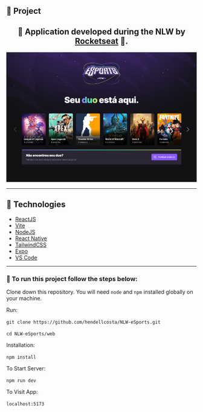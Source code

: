 ## 🚀 Project
<h2 align="center"> 
  🚀 Application developed during the NLW by <a href='https://www.rocketseat.com.br/' target='_blank'>Rocketseat</a> 🚀.
</h2>

<p align="center">
    <img alt="Project" title="Project Landing Page" src="assets/project.png" width="650px" />
</p>

---

## 🔧 Technologies

- [ReactJS](https://https://reactjs.org/)
- [Vite](https://vitejs.dev/)
- [NodeJS](https://nodejs.org/)
- [React Native](https://reactnative.dev/)
- [TailwindCSS](https://tailwindcss.com/)
- [Expo](https://expo.dev/)
- [VS Code](https://code.visualstudio.com/)

---

### 🔨 To run this project follow the steps below:  

Clone down this repository. You will need `node` and `npm` installed globally on your machine.

Run:

`git clone https://github.com/hendellcosta/NLW-eSports.git`

`cd NLW-eSports/web`

Installation:

`npm install`

To Start Server:

`npm run dev`  

To Visit App:

`localhost:5173`  

<!-- Hendell Costa -->
